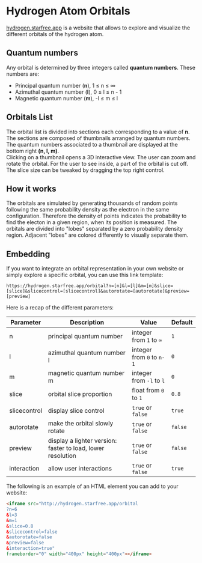# Hydrogen Atom Orbitals

[hydrogen.starfree.app](https://hydrogen.starfree.app) is a website that allows to explore and visualize the different orbitals of the hydrogen atom.

## Quantum numbers

Any orbital is determined by three integers called **quantum numbers**. These numbers are:
- Principal quantum number (**n**), 1 ≤ n ≤ ∞
- Azimuthal quantum number (**l**), 0 ≤ l ≤ n - 1
- Magnetic quantum number (**m**), -l ≤ m ≤ l

## Orbitals List

The orbital list is divided into sections each corresponding to a value of **n**.<br>
The sections are composed of thumbnails arranged by quantum numbers. The quantum numbers associated to a thumbnail are displayed at the bottom right **(n, l, m)**.<br>
Clicking on a thumbnail opens a 3D interactive view. The user can zoom and rotate the orbital. For the user to see inside, a part of the orbital is cut off. 
The slice size can be tweaked by dragging the top right control.

## How it works

The orbitals are simulated by generating thousands of random points following the same probability density as the electron in the same configuration. Therefore the density of points indicates the probability to find the electon in a given region, when its position is measured.
The orbitals are divided into "lobes" separated by a zero probability density region. Adjacent "lobes" are colored differently to visually separate them.

## Embedding

If you want to integrate an orbital representation in your own website or simply explore a specific orbital, you can use this link template:

```https://hydrogen.starfree.app/orbital?n=[n]&l=[l]&m=[m]&slice=[slice]&slicecontrol=[slicecontrol]&autorotate=[autorotate]&preview=[preview]```

Here is a recap of the different parameters:

| Parameter  | Description | Value | Default |
| ------------- | ------------- | ---------- | ---------- |
| n | principal quantum number | integer from `1` to `∞` | `1` |
| l | azimuthal quantum number l | integer from `0` to `n-1` | `0` |
| m | magnetic quantum number m | integer from `-l` to `l` | `0` |
| slice | orbital slice proportion | float from `0` to `1` | `0.8` |
| slicecontrol | display slice control | `true` or `false` | `true` |
| autorotate | make the orbital slowly rotate | `true` or `false` | `false` |
| preview | display a lighter version: faster to load, lower resolution | `true` or `false` | `false` |
| interaction | allow user interactions | `true` or `false` | `true` |


The following is an example of an HTML element you can add to your website:

```html
<iframe src="http://hydrogen.starfree.app/orbital
?n=6
&l=3
&m=1
&slice=0.8
&slicecontrol=false
&autorotate=false
&preview=false
&interaction=true"
frameborder="0" width="400px" height="400px"></iframe>
```